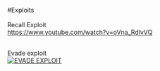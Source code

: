 #Exploits<br>
<br>Recall Exploit<br>
https://www.youtube.com/watch?v=oVna_RdlvVQ <br><br>

Evade exploit<br>
[![EVADE EXPLOIT](http://1.bp.blogspot.com/-VyqpG1x2ENk/VFPG5SAiwcI/AAAAAAAABIM/5wi4RO2T4Fo/s1600/7067203_1302154735.jpg)](https://dl.dropboxusercontent.com/u/62333804/ShareX/2016/02/2016-02-05_00-42-38.mp4)

